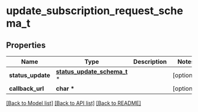 # update_subscription_request_schema_t

## Properties
Name | Type | Description | Notes
------------ | ------------- | ------------- | -------------
**status_update** | [**status_update_schema_t**](status_update_schema.md) \* |  | [optional] 
**callback_url** | **char \*** |  | [optional] 

[[Back to Model list]](../README.md#documentation-for-models) [[Back to API list]](../README.md#documentation-for-api-endpoints) [[Back to README]](../README.md)


